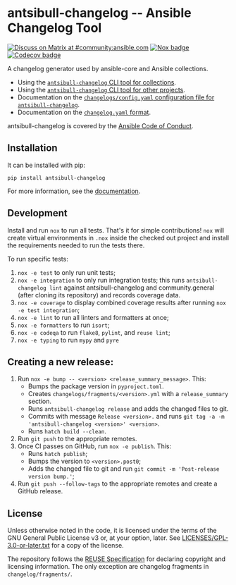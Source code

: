 <!--
Copyright (c) Ansible Project
GNU General Public License v3.0+ (see LICENSES/GPL-3.0-or-later.txt or https://www.gnu.org/licenses/gpl-3.0.txt)
SPDX-License-Identifier: GPL-3.0-or-later
-->

# antsibull-changelog -- Ansible Changelog Tool
[![Discuss on Matrix at #community:ansible.com](https://img.shields.io/matrix/community:ansible.com.svg?server_fqdn=ansible-accounts.ems.host&label=Discuss%20on%20Matrix%20at%20%23community:ansible.com&logo=matrix)](https://matrix.to/#/#community:ansible.com)
[![Nox badge](https://github.com/ansible-community/antsibull-changelog/workflows/nox/badge.svg?event=push&branch=main)](https://github.com/ansible-community/antsibull-changelog/actions?query=workflow%3A%22nox%22+branch%3Amain)
[![Codecov badge](https://img.shields.io/codecov/c/github/ansible-community/antsibull-changelog)](https://codecov.io/gh/ansible-community/antsibull-changelog)

A changelog generator used by ansible-core and Ansible collections.

- Using the
  [`antsibull-changelog` CLI tool for collections](https://github.com/ansible-community/antsibull-changelog/tree/main/docs/changelogs.rst).
- Using the
  [`antsibull-changelog` CLI tool for other projects](https://github.com/ansible-community/antsibull-changelog/tree/main/docs/other-projects.rst).
- Documentation on the [`changelogs/config.yaml` configuration file for `antsibull-changelog`](https://github.com/ansible-community/antsibull-changelog/tree/main/docs/changelog-configuration.rst).
- Documentation on the
  [`changelog.yaml` format](https://github.com/ansible-community/antsibull-changelog/tree/main/docs/changelog.yaml-format.md).

antsibull-changelog is covered by the [Ansible Code of Conduct](https://docs.ansible.com/ansible/latest/community/code_of_conduct.html).

## Installation

It can be installed with pip:

    pip install antsibull-changelog

For more information, see the
[documentation](https://github.com/ansible-community/antsibull-changelog/tree/main/docs/changelogs.rst).

## Development

Install and run `nox` to run all tests. That's it for simple contributions!
`nox` will create virtual environments in `.nox` inside the checked out project
and install the requirements needed to run the tests there.

To run specific tests:

1. `nox -e test` to only run unit tests;
2. `nox -e integration` to only run integration tests; this runs
   `antsibull-changelog lint` against antsibull-changelog and community.general
   (after cloning its repository) and records coverage data.
3. `nox -e coverage` to display combined coverage results after running `nox -e
   test integration`;
4. `nox -e lint` to run all linters and formatters at once;
5. `nox -e formatters` to run `isort`;
6. `nox -e codeqa` to run `flake8`, `pylint`, and `reuse lint`;
7. `nox -e typing` to run `mypy` and `pyre`

## Creating a new release:

1. Run `nox -e bump -- <version> <release_summary_message>`. This:
   * Bumps the package version in `pyproject.toml`.
   * Creates `changelogs/fragments/<version>.yml` with a `release_summary` section.
   * Runs `antsibull-changelog release` and adds the changed files to git.
   * Commits with message `Release <version>.` and runs `git tag -a -m 'antsibull-changelog <version>' <version>`.
   * Runs `hatch build --clean`.
2. Run `git push` to the appropriate remotes.
3. Once CI passes on GitHub, run `nox -e publish`. This:
   * Runs `hatch publish`;
   * Bumps the version to `<version>.post0`;
   * Adds the changed file to git and run `git commit -m 'Post-release version bump.'`;
4. Run `git push --follow-tags` to the appropriate remotes and create a GitHub release.

## License

Unless otherwise noted in the code, it is licensed under the terms of the GNU
General Public License v3 or, at your option, later. See
[LICENSES/GPL-3.0-or-later.txt](https://github.com/ansible-community/antsibull-changelog/tree/main/LICENSE)
for a copy of the license.

The repository follows the [REUSE Specification](https://reuse.software/spec/) for declaring copyright and
licensing information. The only exception are changelog fragments in ``changelog/fragments/``.
